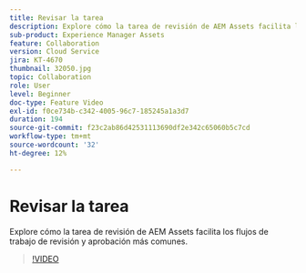 ```yaml
---
title: Revisar la tarea
description: Explore cómo la tarea de revisión de AEM Assets facilita los flujos de trabajo de revisión y aprobación más comunes.
sub-product: Experience Manager Assets
feature: Collaboration
version: Cloud Service
jira: KT-4670
thumbnail: 32050.jpg
topic: Collaboration
role: User
level: Beginner
doc-type: Feature Video
exl-id: f0ce734b-c342-4005-96c7-185245a1a3d7
duration: 194
source-git-commit: f23c2ab86d42531113690df2e342c65060b5c7cd
workflow-type: tm+mt
source-wordcount: '32'
ht-degree: 12%

---
```


# Revisar la tarea

Explore cómo la tarea de revisión de AEM Assets facilita los flujos de trabajo de revisión y aprobación más comunes.

>[!VIDEO](https://video.tv.adobe.com/v/32050?quality=12&learn=on)
